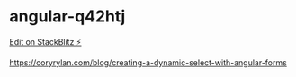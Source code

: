 # angular-q42htj

[Edit on StackBlitz ⚡️](https://stackblitz.com/edit/angular-q42htj)

https://coryrylan.com/blog/creating-a-dynamic-select-with-angular-forms
